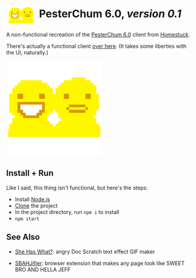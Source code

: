 # <img src="app/pesterchums.png" align="center"> PesterChum 6.0, _version 0.1_

A non-functional recreation of the [PesterChum 6.0][page that shows PesterChum] client from [Homestuck][].

There's actually a functional client [over here](https://github.com/illuminatedwax/pesterchum). 
(It takes some liberties with the UI, naturally.)

![](app/icon-256.png)

## Install + Run

Like I said, this thing isn't functional, but here's the steps:

* Install [Node.js](https://nodejs.org/)
* [Clone](https://help.github.com/articles/cloning-a-repository/) the project
* In the project directory, run `npm i` to install
* `npm start`

## See Also

* [She Has What?][She Has What?]: angry Doc Scratch text effect GIF maker

* [SBAHJifier][SBAHJifier]: browser extension that makes any page look like SWEET BRO AND HELLA JEFF


[Homestuck]: http://www.homestuck.com/
[page that shows PesterChum]: https://www.homestuck.com/story/110
[angry Doc Scratch]: https://www.homestuck.com/story/2263
[She Has What?]: https://github.com/1j01/she-has-what?
[SBAHJifier]: https://github.com/1j01/sbahjifier

